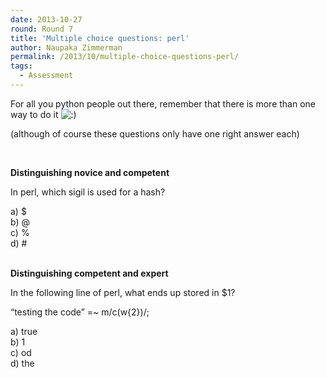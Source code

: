 ```yaml
---
date: 2013-10-27
round: Round 7
title: 'Multiple choice questions: perl'
author: Naupaka Zimmerman
permalink: /2013/10/multiple-choice-questions-perl/
tags:
  - Assessment
---
```

For all you python people out there, remember that there is more than one way to do it <img src="http://localhost:8080/wp-includes/images/smilies/icon_smile.gif" alt=":)" class="wp-smiley" />

(although of course these questions only have one right answer each)

&nbsp;

**Distinguishing novice and competent**

In perl, which sigil is used for a hash?

a) $  
b) @  
c) %  
d) #

&nbsp;  
**Distinguishing competent and expert**

In the following line of perl, what ends up stored in $1?

&#8220;testing the code&#8221; =~ m/c(w{2})/;

a) true  
b) 1  
c) od  
d) the

